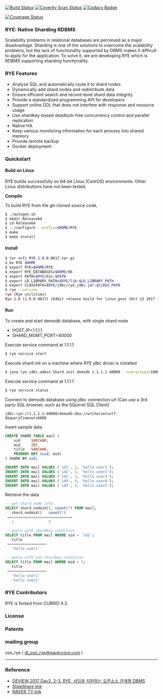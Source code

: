 [![Build Status](https://travis-ci.org/naver/rye.svg?branch=master)](https://travis-ci.org/naver/rye)
[![Coverity Scan Status](https://scan.coverity.com/projects/14194/badge.svg)](https://scan.coverity.com/projects/naver-rye)
[![Codacy Badge](https://api.codacy.com/project/badge/Grade/b176ed8900494f0d836030798aa47699)](https://www.codacy.com/app/kyungsik.seo/rye?utm_source=github.com&amp;utm_medium=referral&amp;utm_content=naver/rye&amp;utm_campaign=Badge_Grade)

[![Coverage Status](https://coveralls.io/repos/github/naver/rye/badge.svg?branch=master)](https://coveralls.io/github/naver/rye?branch=master)

### RYE: Native Sharding RDBMS
Scalability problems in relational databases are perceived as a major disadvantage.
Sharding is one of the solutions to overcome the scalability problems,
but the lack of functionality supported by DBMS makes it difficult to apply for the application.
To solve it, we are developing RYE which is RDBMS supporting sharding functionality.

### RYE Features

* Analyze SQL and automatically route it to shard nodes
* Dynamically add shard nodes and redistribute data
* Ensure efficient search and record-level shard data integrity
* Provide a standardized programming API for developers
* Support online DDL that does not interfere with response and resource usage
* Use shardkey-based deadlock-free concurrency control and parallel replication
* Native HA
* Keep various monitoring information for each process into shared memory
* Provide remote backup
* Docker deployment


### Quickstart

#### Build on Linux
RYE builds successfully on 64-bit Linux (CentOS) environments. Other Linux distributions have not been tested.

**Compile**

To build RYE from the git-cloned source code,

```bash
$ ./autogen.sh
$ mkdir Release64
$ cd Release64
$ ../configure --prefix=$HOME/RYE
$ make
$ make install
```

#### Install

```bash
$ tar xvfz RYE.1.0.0.0617.tar.gz
$ mv RYE $HOME
$ export RYE=$HOME/RYE
$ export RYE_DATABASES=$HOME/db
$ export PATH=$RYE/bin:$PATH
$ export LD_LIBRARY_PATH=$RYE/lib:$LD_LIBRARY_PATH
$ export CLASSPATH=$RYE/jdbc/rye_jdbc.jar:$CLASS_PATH
$ rye --version
rye (Rye utilities)
Rye 1.0 (1.0.0.0617) (64bit release build for linux_gnu) (Oct 23 2017 12:53:00)
```

#### Run
To create and start demodb database, with single shard node
* HOST_IP=1.1.1.1
* SHARD_MGMT_PORT=40000

Execute service command at 1.1.1.1
```bash
$ rye service start
```

Execute shard init on a machine where RYE jdbc driver is installed
```bash
$ java rye.jdbc.admin.Shard init demodb 1.1.1.1 40000 --num-groups=10000
```

Execute service command at 1.1.1.1
```bash
$ rye service status
```

Connect to demodb database using jdbc connection url
(Can use a 3rd party SQL browser, such as the SQuirrel SQL Client)

```
jdbc:rye://1.1.1.1:40000/demodb:dba:/rw?charset=utf-8&queryTimeout=6000
```

Insert sample data

```SQL
CREATE SHARD TABLE mail (
   	uid  	VARCHAR,
   	mid  	INT,
   	title 	VARCHAR,
   	PRIMARY KEY (uid, mid)
) SHARD BY uid;

INSERT INTO mail VALUES ('id1', 1, 'hello user1');
INSERT INTO mail VALUES ('id2', 2, 'hello user2');
INSERT INTO mail VALUES ('id3', 3, 'hello user3');
INSERT INTO mail VALUES ('id4', 4, 'hello user4');
INSERT INTO mail VALUES ('id5', 5, 'hello user5');
```

Retrieve the data

```SQL
-- get shard node info
SELECT shard_nodeid(), count(*) FROM mail;
   shard_nodeid()   count(*)   
 ==============================
   1                5          

-- query with shardkey condition
SELECT title FROM mail WHERE uid = 'id1';
   title           
 ==================
   'hello user1'   

-- query with non-shardkey condition
SELECT title FROM mail WHERE mid < 3;
   title           
 ==================
   'hello user1'   
   'hello user2'
```

### RYE Contributors
RYE is forked from CUBRID 9.3.

### License

### Patents

### mailing group
oss_rye ( dl_oss_rye@navercorp.com )


-----------


### Reference

* [DEVIEW 2017 Day2, 2-3. RYE, 샤딩을 지원하는 오픈소스 관계형 DBMS](https://deview.kr/2017/schedule/185)
* [SlideShare link](https://www.slideshare.net/deview/223rye-dbms)
* [NAVER TV link](http://tv.naver.com/v/2302946)
